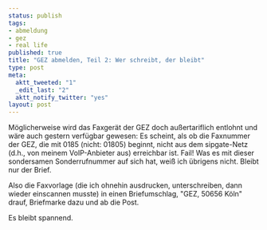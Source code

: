```yaml
--- 
status: publish
tags: 
- abmeldung
- gez
- real life
published: true
title: "GEZ abmelden, Teil 2: Wer schreibt, der bleibt"
type: post
meta: 
  aktt_tweeted: "1"
  _edit_last: "2"
  aktt_notify_twitter: "yes"
layout: post
---
```

Möglicherweise wird das Faxgerät der GEZ doch außertariflich entlohnt und wäre auch gestern verfügbar gewesen: Es scheint, als ob die Faxnummer der GEZ, die mit 0185 (nicht: 01805) beginnt, nicht aus dem sipgate-Netz (d.h., von meinem VoIP-Anbieter aus) erreichbar ist. Fail! Was es mit dieser sondersamen Sonderrufnummer auf sich hat, weiß ich übrigens nicht. Bleibt nur der Brief.

Also die Faxvorlage (die ich ohnehin ausdrucken, unterschreiben, dann wieder einscannen musste) in einen Briefumschlag, "GEZ, 50656 Köln" drauf, Briefmarke dazu und ab die Post.

Es bleibt spannend.
